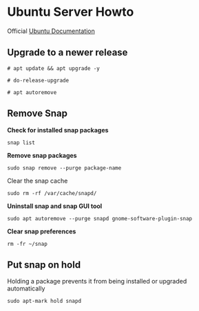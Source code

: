 # Ubuntu Server Howto

Official [Ubuntu Documentation](https://help.ubuntu.com/)

## Upgrade to a newer release

```
# apt update && apt upgrade -y

# do-release-upgrade

# apt autoremove

```
## Remove Snap 

**Check for installed snap packages**

```
snap list
```
**Remove snap packages**
```
sudo snap remove --purge package-name
```
Clear the snap cache
```
sudo rm -rf /var/cache/snapd/
```
**Uninstall snap and snap GUI tool**
```
sudo apt autoremove --purge snapd gnome-software-plugin-snap
```

**Clear snap preferences**
```
rm -fr ~/snap
```
## Put snap on hold

Holding a package prevents it from being installed or upgraded automatically

```
sudo apt-mark hold snapd
```
